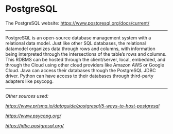 # PostgreSQL

The PostgreSQL website: https://www.postgresql.org/docs/current/
____
PostgreSQL is an open-source database management system with a relational data model. Just like other SQL databases, the relational datamodel organizes data through rows and columns, with information being interpreted through the intersections of the table’s rows and columns. This RDBMS can be hosted through the client/server, local, embedded, and through the Cloud using other cloud providers like Amazon AWS or Google Cloud. Java can access their databases through the PostgreSQL JDBC driver. Python can have access to their databases through third-party adapters like psycopg. 
____
_Other sources used:_ 

_https://www.prisma.io/dataguide/postgresql/5-ways-to-host-postgresql_

_https://www.psycopg.org/_

_https://jdbc.postgresql.org/_
